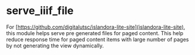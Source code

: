 # serve_iiif_file

For [https://github.com/digitalutsc/islandora-lite-site](islandora-lite-site), this module helps serve pre generated files for paged content.  This help reduce response time for paged content items with large number of pages by not generating the view dynamically.
